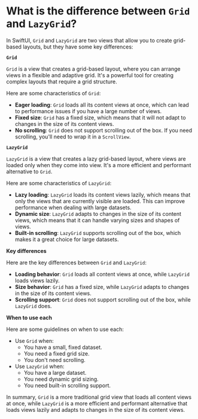 # What is the difference between `Grid` and `LazyGrid`?

In SwiftUI, `Grid` and `LazyGrid` are two views that allow you to create grid-based layouts, but they have some key differences:

**`Grid`**

`Grid` is a view that creates a grid-based layout, where you can arrange views in a flexible and adaptive grid. It's a powerful tool for creating complex layouts that require a grid structure.

Here are some characteristics of `Grid`:

* **Eager loading**: `Grid` loads all its content views at once, which can lead to performance issues if you have a large number of views.
* **Fixed size**: `Grid` has a fixed size, which means that it will not adapt to changes in the size of its content views.
* **No scrolling**: `Grid` does not support scrolling out of the box. If you need scrolling, you'll need to wrap it in a `ScrollView`.

**`LazyGrid`**

`LazyGrid` is a view that creates a lazy grid-based layout, where views are loaded only when they come into view. It's a more efficient and performant alternative to `Grid`.

Here are some characteristics of `LazyGrid`:

* **Lazy loading**: `LazyGrid` loads its content views lazily, which means that only the views that are currently visible are loaded. This can improve performance when dealing with large datasets.
* **Dynamic size**: `LazyGrid` adapts to changes in the size of its content views, which means that it can handle varying sizes and shapes of views.
* **Built-in scrolling**: `LazyGrid` supports scrolling out of the box, which makes it a great choice for large datasets.

**Key differences**

Here are the key differences between `Grid` and `LazyGrid`:

* **Loading behavior**: `Grid` loads all content views at once, while `LazyGrid` loads views lazily.
* **Size behavior**: `Grid` has a fixed size, while `LazyGrid` adapts to changes in the size of its content views.
* **Scrolling support**: `Grid` does not support scrolling out of the box, while `LazyGrid` does.

**When to use each**

Here are some guidelines on when to use each:

* Use `Grid` when:
	+ You have a small, fixed dataset.
	+ You need a fixed grid size.
	+ You don't need scrolling.
* Use `LazyGrid` when:
	+ You have a large dataset.
	+ You need dynamic grid sizing.
	+ You need built-in scrolling support.

In summary, `Grid` is a more traditional grid view that loads all content views at once, while `LazyGrid` is a more efficient and performant alternative that loads views lazily and adapts to changes in the size of its content views.